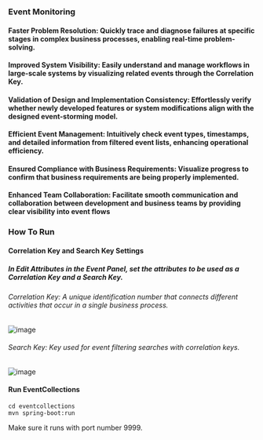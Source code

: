 ### Event Monitoring

#### Faster Problem Resolution: Quickly trace and diagnose failures at specific stages in complex business processes, enabling real-time problem-solving.

#### Improved System Visibility: Easily understand and manage workflows in large-scale systems by visualizing related events through the Correlation Key.

#### Validation of Design and Implementation Consistency: Effortlessly verify whether newly developed features or system modifications align with the designed event-storming model.

#### Efficient Event Management: Intuitively check event types, timestamps, and detailed information from filtered event lists, enhancing operational efficiency.

#### Ensured Compliance with Business Requirements: Visualize progress to confirm that business requirements are being properly implemented.

#### Enhanced Team Collaboration: Facilitate smooth communication and collaboration between development and business teams by providing clear visibility into event flows

### How To Run

#### Correlation Key and Search Key Settings

##### In Edit Attributes in the Event Panel, set the attributes to be used as a Correlation Key and a Search Key.

###### Correlation Key: A unique identification number that connects different activities that occur in a single business process.
![image](https://github.com/user-attachments/assets/041d1fcd-bc5a-4e45-9bcf-1715b4a1362a)
###### Search Key: Key used for event filtering searches with correlation keys.
![image](https://github.com/user-attachments/assets/c88a79dc-d6ae-4265-92c8-03843d899c7b)

#### Run EventCollections
```
cd eventcollections
mvn spring-boot:run
```
Make sure it runs with port number 9999.
